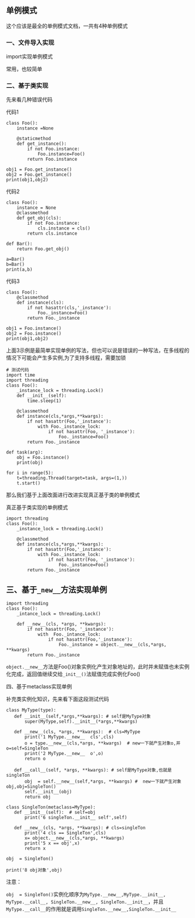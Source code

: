 
## 单例模式

这个应该是最全的单例模式文档，一共有4种单例模式

### 一、文件导入实现

import实现单例模式

常用，也较简单

### 二、基于类实现

先来看几种错误代码

代码1
```
class Foo():
    instance =None

    @staticmethod
    def get_instance():
        if not Foo.instance:
            Foo.instance=Foo()
        return Foo.instance

obj1 = Foo.get_instance()
obj2 = Foo.get_instance()
print(obj1,obj2)
```

代码2
```
class Foo():
    instance = None
    @classmethod
    def get_obj(cls):
        if not Foo.instance:
            cls.instance = cls()
        return cls.instance

def Bar():
    return Foo.get_obj()

a=Bar()
b=Bar()
print(a,b)
```

代码3
```
class Foo():
    @classmethod
    def instance(cls):
        if not hasattr(cls,'_instance'):
            Foo._instance=Foo()
        return Foo._instance

obj1 = Foo.instance()
obj2 = Foo.instance()
print(obj1,obj2)
```

上面3示例是最简单实现单例的写法，但也可以说是错误的一种写法，在多线程的情况下可能会产生多实例,为了支持多线程，需要加锁
```
# 测试代码
import time
import threading
class Foo():
    _instance_lock = threading.Lock()
    def __init__(self):
        time.sleep(1)

    @classmethod
    def instance(cls,*args,**kwargs):
        if not hasattr(Foo,'_instance'):
            with Foo._instance_lock:
                if not hasattr(Foo, '_instance'):
                    Foo._instance=Foo()
        return Foo._instance

def task(arg):
    obj = Foo.instance()
    print(obj)

for i in range(5):
    t=threading.Thread(target=task, args=(1,))
    t.start()
```

那么我们基于上面改面进行改进实现真正基于类的单例模式

真正基于类实现的单例模式
```
import threading
class Foo():
    _instance_lock = threading.Lock()

    @classmethod
    def instance(cls,*args,**kwargs):
        if not hasattr(Foo,'_instance'):
            with Foo._instance_lock:
                if not hasattr(Foo, '_instance'):
                    Foo._instance=Foo()
        return Foo._instance
```

## 三、基于`_new__`方法实现单例

```
import threading
class Foo():
    _intance_lock = threading.Lock()

    def __new__(cls, *args, **kwargs):
        if not hasattr(Foo, '_instance'):
            with  Foo._intance_lock:
                if not hasattr(Foo,'_instance'):
                    Foo._instance = object.__new__(cls,*args, **kwargs)
        return Foo._instance
```

`object.__new__`方法是Foo()对象实例化产生对象地址的，此时并未赋值也未实例化完成，返回值继续交给`_init__()`法赋值完成实例化Foo()
 
 四、基于metaclass实现单例
 
 
 
 
 
 
 
 补充类实例化知识，先来看下面这段测试代码
 
 ```
 class MyType(type):
    def __init__(self,*args,**kwargs): # self是MyType对象
        super(MyType,self).__init__(*args,**kwargs)

    def __new__(cls, *args, **kwargs):  # cls=MyType
        print('1 MyType.__new__  cls',cls)
        o = type.__new__(cls,*args, **kwargs)  # new一下就产生对象o,并o=self=SingleTon
        print('2 MyType.__new__  o',o)
        return o

    def __call__(self, *args, **kwargs): # self是MyType对象,也就是singleTon
        obj  = self.__new__(self,*args, **kwargs) #  new一下就产生对象obj,obj=SingleTon()
        self.__init__(obj)
        return obj

class SingleTon(metaclass=MyType):
    def __init__(self):  # self=obj
        print('6 singleTon.__init__ self',self)

    def __new__(cls, *args, **kwargs): # cls=singleTon
        print('4 cls == SingleTon',cls)
        x= object.__new__(cls,*args, **kwargs)
        print('5 x == obj',x)
        return x

obj  = SingleTon()

print('8 obj对象',obj)
 ```

注意：

`obj  = SingleTon()`实例化顺序为`MyType.__new__,MyType.__init__, MyType.__call__, SingleTon.__new__, SingleTon.__init__`，并且`MyType.__call__`的作用就是调用`SingleTon.__new__,SingleTon.__init__`

